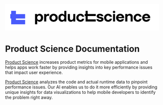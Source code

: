 ![PSi](images/psi.png)  

# Product Science Documentation

[Product Science](https://www.productscience.ai/) increases product metrics for mobile applications and helps apps work faster by providing insights into key performance issues that impact user experience.

[Product Science](https://www.productscience.ai/) analyzes the code and actual runtime data to pinpoint performance issues. Our AI enables us to do it more efficiently by providing unique insights for data visualizations to help mobile developers to identify the problem right away.